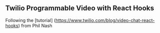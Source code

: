 ## Twilio Programmable Video with React Hooks

Following the [tutorial] (https://www.twilio.com/blog/video-chat-react-hooks) from Phil Nash